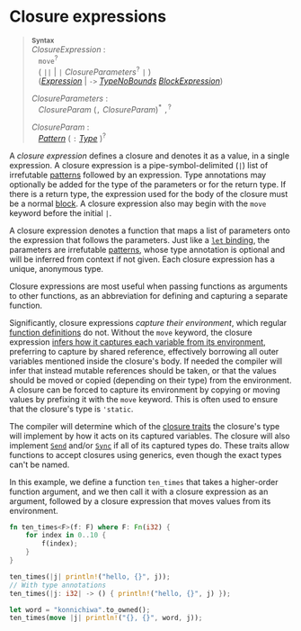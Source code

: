 # Closure expressions

> **<sup>Syntax</sup>**\
> _ClosureExpression_ :\
> &nbsp;&nbsp; `move`<sup>?</sup>\
> &nbsp;&nbsp; ( `||` | `|` _ClosureParameters_<sup>?</sup> `|` )\
> &nbsp;&nbsp; ([_Expression_] | `->` [_TypeNoBounds_]&nbsp;[_BlockExpression_])
>
> _ClosureParameters_ :\
> &nbsp;&nbsp; _ClosureParam_ (`,` _ClosureParam_)<sup>\*</sup> `,`<sup>?</sup>
>
> _ClosureParam_ :\
> &nbsp;&nbsp; [_Pattern_]&nbsp;( `:` [_Type_] )<sup>?</sup>

A _closure expression_ defines a closure and denotes it as a value, in a single
expression. A closure expression is a pipe-symbol-delimited (`|`) list of
irrefutable [patterns] followed by an expression. Type annotations may optionally be added
for the type of the parameters or for the return type. If there is a return
type, the expression used for the body of the closure must be a normal
[block]. A closure expression also may begin with the
`move` keyword before the initial `|`.

A closure expression denotes a function that maps a list of parameters onto
the expression that follows the parameters. Just like a [`let` binding], the
parameters are irrefutable [patterns], whose type annotation is optional and
will be inferred from context if not given. Each closure expression has a
unique, anonymous type.

Closure expressions are most useful when passing functions as arguments to other
functions, as an abbreviation for defining and capturing a separate function.

Significantly, closure expressions _capture their environment_, which regular
[function definitions] do not. Without the `move` keyword, the closure expression
[infers how it captures each variable from its
environment](../types/closure.html#capture-modes), preferring to capture by shared
reference, effectively borrowing all outer variables mentioned inside the
closure's body. If needed the compiler will infer that instead mutable
references should be taken, or that the values should be moved or copied
(depending on their type) from the environment. A closure can be forced to
capture its environment by copying or moving values by prefixing it with the
`move` keyword. This is often used to ensure that the
closure's type is `'static`.

The compiler will determine which of the [closure
traits](../types/closure.html#call-traits-and-coercions) the closure's type will
implement by how it acts on its captured variables. The closure will also
implement [`Send`](../special-types-and-traits.html#send) and/or
[`Sync`](../special-types-and-traits.html#sync) if all of its captured types do.
These traits allow functions to accept closures using generics, even though the
exact types can't be named.

In this example, we define a function `ten_times` that takes a higher-order
function argument, and we then call it with a closure expression as an argument,
followed by a closure expression that moves values from its environment.

```rust
fn ten_times<F>(f: F) where F: Fn(i32) {
    for index in 0..10 {
        f(index);
    }
}

ten_times(|j| println!("hello, {}", j));
// With type annotations
ten_times(|j: i32| -> () { println!("hello, {}", j) });

let word = "konnichiwa".to_owned();
ten_times(move |j| println!("{}, {}", word, j));
```

[block]: ../expressions/block-expr.html
[function definitions]: ../items/functions.html
[patterns]: ../patterns.html
[_Expression_]: ../expressions.html
[_BlockExpression_]: ../expressions/block-expr.html
[_TypeNoBounds_]: ../types.html#type-expressions
[_FunctionParameters_]: ../items/functions.html
[_Pattern_]: ../patterns.html
[_Type_]: ../types.html#type-expressions
[`let` binding]: ../statements.html#let-statements
